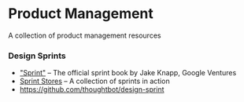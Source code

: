 # Product Management
A collection of product management resources

### Design Sprints

* ["Sprint"](http://thesprintbook.com/) – The official sprint book by Jake Knapp, Google Ventures
* [Sprint Stores](https://sprintstories.com/) – A collection of sprints in action
* https://github.com/thoughtbot/design-sprint

